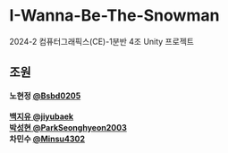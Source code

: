 # I-Wanna-Be-The-Snowman
2024-2 컴퓨터그래픽스(CE)-1분반 4조 Unity 프로젝트<br/>
## 조원
**노현정 <a href="https://github.com/Bsbd0205" target="_blank">@Bsbd0205<br/><br/>**
**백지유 <a href="https://github.com/jiyubaek" target="_blank">@jiyubaek<br/>**
**박성현 <a href="https://github.com/ParkSeonghyeon2003" target="_blank">@ParkSeonghyeon2003</a><br/>**
**차민수 <a href="https://github.com/Minsu4302" target="_blank">@Minsu4302</a>**
